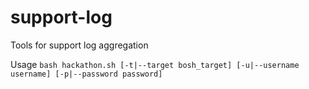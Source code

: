 # support-log
Tools for support log aggregation

Usage `bash hackathon.sh [-t|--target bosh_target] [-u|--username username] [-p|--password password]`
